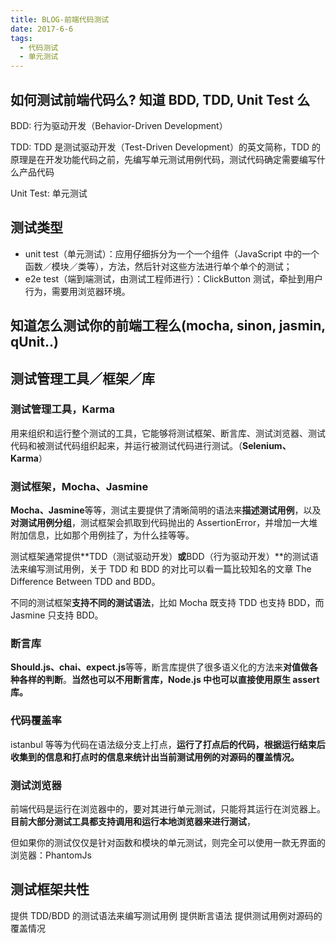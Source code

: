 ```yaml
---
title: BLOG-前端代码测试
date: 2017-6-6
tags:
  - 代码测试
  - 单元测试
---
```


## 如何测试前端代码么? 知道 BDD, TDD, Unit Test 么

BDD: 行为驱动开发（Behavior-Driven Development）

TDD: TDD 是测试驱动开发（Test-Driven Development）的英文简称，TDD 的原理是在开发功能代码之前，先编写单元测试用例代码，测试代码确定需要编写什么产品代码

Unit Test: 单元测试

## 测试类型

- unit test（单元测试）：应用仔细拆分为一个一个组件（JavaScript 中的一个函数／模块／类等），方法，然后针对这些方法进行单个单个的测试；
- e2e test（端到端测试，由测试工程师进行）：ClickButton 测试，牵扯到用户行为，需要用浏览器环境。

## 知道怎么测试你的前端工程么(mocha, sinon, jasmin, qUnit..)

## 测试管理工具／框架／库

### 测试管理工具，Karma

用来组织和运行整个测试的工具，它能够将测试框架、断言库、测试浏览器、测试代码和被测试代码组织起来，并运行被测试代码进行测试。（**Selenium、Karma**）

### 测试框架，Mocha、Jasmine

**Mocha、Jasmine**等等，测试主要提供了清晰简明的语法来**描述测试用例**，以及**对测试用例分组**，测试框架会抓取到代码抛出的 AssertionError，并增加一大堆附加信息，比如那个用例挂了，为什么挂等等。

测试框架通常提供**TDD（测试驱动开发）**或**BDD（行为驱动开发）**的测试语法来编写测试用例，关于 TDD 和 BDD 的对比可以看一篇比较知名的文章 The Difference Between TDD and BDD。

不同的测试框架**支持不同的测试语法**，比如 Mocha 既支持 TDD 也支持 BDD，而 Jasmine 只支持 BDD。

### 断言库

**Should.js、chai、expect.js**等等，断言库提供了很多语义化的方法来**对值做各种各样的判断**。**当然也可以不用断言库，Node.js 中也可以直接使用原生 assert 库。**

### 代码覆盖率

istanbul 等等为代码在语法级分支上打点，**运行了打点后的代码，根据运行结束后收集到的信息和打点时的信息来统计出当前测试用例的对源码的覆盖情况。**

### 测试浏览器

前端代码是运行在浏览器中的，要对其进行单元测试，只能将其运行在浏览器上。**目前大部分测试工具都支持调用和运行本地浏览器来进行测试**，

但如果你的测试仅仅是针对函数和模块的单元测试，则完全可以使用一款无界面的浏览器：PhantomJs

## 测试框架共性

提供 TDD/BDD 的测试语法来编写测试用例
提供断言语法
提供测试用例对源码的覆盖情况
